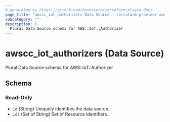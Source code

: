 ```yaml
---
# generated by https://github.com/hashicorp/terraform-plugin-docs
page_title: "awscc_iot_authorizers Data Source - terraform-provider-awscc"
subcategory: ""
description: |-
  Plural Data Source schema for AWS::IoT::Authorizer
---
```


# awscc_iot_authorizers (Data Source)

Plural Data Source schema for AWS::IoT::Authorizer



<!-- schema generated by tfplugindocs -->
## Schema

### Read-Only

- `id` (String) Uniquely identifies the data source.
- `ids` (Set of String) Set of Resource Identifiers.



